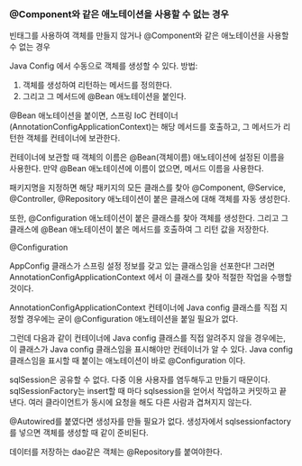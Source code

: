 ### @Component와 같은 애노테이션을 사용할 수 없는 경우
빈태그를 사용하여 객체를 만들지 않거나 @Component와 같은 애노테이션을 사용할 수 없는 경우

Java Config 에서 수동으로 객체를 생성할 수 있다.
방법:
1) 객체를 생성하여 리턴하는 메서드를 정의한다.
2) 그리고 그 메서드에 @Bean 애노테이션을 붙인다.

@Bean 애노테이션을 붙이면, 스프링 IoC 컨테이너(AnnotationConfigApplicationContext)는 해당 메서드를 호출하고, 그 메서드가 리턴한 객체를 컨테이너에 보관한다.

컨테이너에 보관할 때 객체의 이름은 @Bean(객체이름) 애노테이션에 설정된 이름을 사용한다.
만약 @Bean 애노테이션에 이름이 없으면, 메서드 이름을 사용한다.

패키지명을 지정하면 해당 패키지의 모든 클래스를 찾아 @Component, @Service, @Controller, @Repository 애노테이션이 붙은 클래스에 대해 객체를 자동 생성한다.

또한, @Configuration 애노테이션이 붙은 클래스를 찾아 객체를 생성한다.
그리고 그 클래스에 @Bean 애노테이션이 붙은 메서드를 호출하여 그 리턴 값을 저장한다.

@Configuration

AppConfig 클래스가 스프링 설정 정보를 갖고 있는 클래스임을 선포한다!
그러면 AnnotationConfigApplicationContext 에서 이 클래스를 찾아 적절한 작업을 수행할 것이다.

AnnotationConfigApplicationContext 컨테이너에 Java config 클래스를 직접 지정할 경우에는 굳이 @Configuration 애노테이션을 붙일 필요가 없다.

그런데 다음과 같이 컨테이너에 Java config 클래스를 직접 알려주지 않을 경우에는, 이 클래스가 Java config 클래스임을 표시해야만 컨테이너가 알 수 있다.
Java config 클래스임을 표시할 때 붙이는 애노테이션이 바로 @Configuration 이다.

sqlSession은 공유할 수 없다. 다중 이용 사용자를 염두해두고 만들기 때문이다. sqlSessionFactory는 insert할 때 마다 sqlsession을 얻어서 작업하고 커밋하고 끝낸다. 여러 클라이언트가 동시에 요청을 해도 다른 사람과 겹쳐지지 않는다.

@Autowired를 붙였다면 생성자를 만들 필요가 없다. 생성자에서 sqlsessionfactory를 넣으면 객체를 생성할 때 같이 준비된다.

데이터를 저장하는 dao같은 객체는 @Repository를 붙여야한다. 







